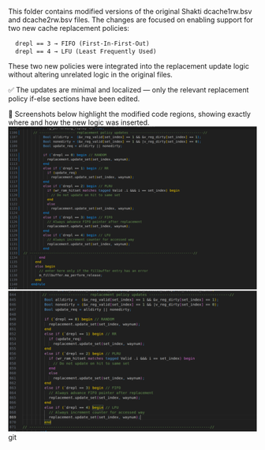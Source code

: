 This folder contains modified versions of the original Shakti dcache1rw.bsv and dcache2rw.bsv files.
The changes are focused on enabling support for two new cache replacement policies:

      drepl == 3 → FIFO (First-In-First-Out)
      drepl == 4 → LFU (Least Frequently Used)

These two new policies were integrated into the replacement update logic without altering unrelated logic in the original files.

✅ The updates are minimal and localized — only the relevant replacement policy if-else sections have been edited.

📸 Screenshots below highlight the modified code regions, showing exactly where and how the new logic was inserted.
![dcache1rw modified part](<dcache1rw.png>)
![dcache2rw modified part](<dcache2rw.png>)
git